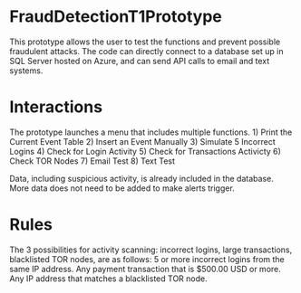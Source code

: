 # FraudDetectionT1Prototype
This prototype allows the user to test the functions and prevent possible fraudulent attacks. 
The code can directly connect to a database set up in SQL Server hosted on Azure, and can send API calls to email and text systems.

# Interactions
The prototype launches a menu that includes multiple functions.
    1) Print the Current Event Table
    2) Insert an Event Manually
    3) Simulate 5 Incorrect Logins
    4) Check for Login Activity
    5) Check for Transactions Activicty
    6) Check TOR Nodes
    7) Email Test
    8) Text Test

Data, including suspicious activity, is already included in the database. More data does not need to be added to make alerts trigger.

# Rules
The 3 possibilities for activity scanning: incorrect logins, large transactions, blacklisted TOR nodes, are as follows:
5 or more incorrect logins from the same IP address.
Any payment transaction that is $500.00 USD or more.
Any IP address that matches a blacklisted TOR node.
